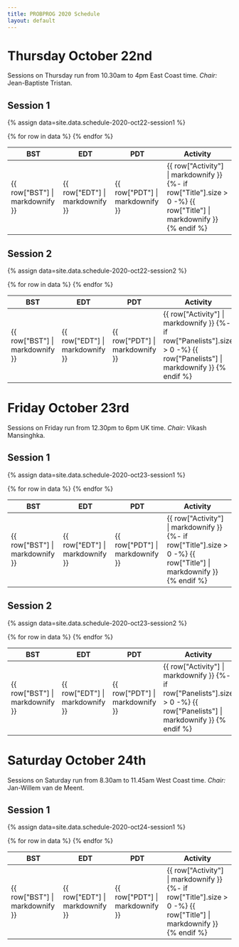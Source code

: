 ```yaml
---
title: PROBPROG 2020 Schedule
layout: default
---
```


# Thursday October 22nd

Sessions on Thursday run from 10.30am to 4pm East Coast time. *Chair:* Jean-Baptiste Tristan.

## Session 1

{% assign data=site.data.schedule-2020-oct22-session1 %}
<table class="schedule">
    <thead>
        <th class="time">BST</th>
        <th class="time">EDT</th>
        <th class="time">PDT</th>
        <th class="activity">Activity</th>
    </thead>
    <tbody>
    {% for row in data %}
    <tr>
        <td>
        {{ row["BST"] | markdownify }}
        </td>
        <td>
        {{ row["EDT"] | markdownify }}
        </td>
        <td>
        {{ row["PDT"] | markdownify }}
        </td>
        <td>
        {{ row["Activity"] | markdownify }}
        {%- if row["Title"].size > 0 -%}
            {{ row["Title"] | markdownify }}
        {% endif %}
        </td>
    </tr>
    {% endfor %}
    </tbody>
</table>

## Session 2

{% assign data=site.data.schedule-2020-oct22-session2 %}
<table class="schedule">
    <thead>
        <th class="time">BST</th>
        <th class="time">EDT</th>
        <th class="time">PDT</th>
        <th class="activity">Activity</th>
        <th></th>
    </thead>
    <tbody>
    {% for row in data %}
    <tr>
        <td>
        {{ row["BST"] | markdownify }}
        </td>
        <td>
        {{ row["EDT"] | markdownify }}
        </td>
        <td>
        {{ row["PDT"] | markdownify }}
        </td>
        <td>
        {{ row["Activity"] | markdownify }}
        {%- if row["Panelists"].size > 0 -%}
            {{ row["Panelists"] | markdownify }}
        {% endif %}
        </td>
        <td>
        </td>
    </tr>
    {% endfor %}
    </tbody>
</table>

# Friday October 23rd

Sessions on Friday run from 12.30pm to 6pm UK time. *Chair:* Vikash Mansinghka.

## Session 1

{% assign data=site.data.schedule-2020-oct23-session1 %}
<table class="schedule">
    <thead>
        <th class="time">BST</th>
        <th class="time">EDT</th>
        <th class="time">PDT</th>
        <th class="activity">Activity</th>
    </thead>
    <tbody>
    {% for row in data %}
    <tr>
        <td>
        {{ row["BST"] | markdownify }}
        </td>
        <td>
        {{ row["EDT"] | markdownify }}
        </td>
        <td>
        {{ row["PDT"] | markdownify }}
        </td>
        <td>
        {{ row["Activity"] | markdownify }}
        {%- if row["Title"].size > 0 -%}
            {{ row["Title"] | markdownify }}
        {% endif %}
        </td>
    </tr>
    {% endfor %}
    </tbody>
</table>

## Session 2

{% assign data=site.data.schedule-2020-oct23-session2 %}
<table class="schedule">
    <thead>
        <th class="time">BST</th>
        <th class="time">EDT</th>
        <th class="time">PDT</th>
        <th class="activity">Activity</th>
        <!-- <th>Authors</th> -->
    </thead>
    <tbody>
    {% for row in data %}
    <tr>
        <td>
        {{ row["BST"] | markdownify }}
        </td>
        <td>
        {{ row["EDT"] | markdownify }}
        </td>
        <td>
        {{ row["PDT"] | markdownify }}
        </td>
        <td>
        {{ row["Activity"] | markdownify }}
        {%- if row["Panelists"].size > 0 -%}
            {{ row["Panelists"] | markdownify }}
        {% endif %}
        </td>
    </tr>
    {% endfor %}
    </tbody>
</table>

# Saturday October 24th

Sessions on Saturday run from 8.30am to 11.45am West Coast time. *Chair:* Jan-Willem van de Meent.

## Session 1

{% assign data=site.data.schedule-2020-oct24-session1 %}
<table class="schedule">
    <thead>
        <th class="time">BST</th>
        <th class="time">EDT</th>
        <th class="time">PDT</th>
        <th class="activity">Activity</th>
    </thead>
    <tbody>
    {% for row in data %}
    <tr>
        <td>
        {{ row["BST"] | markdownify }}
        </td>
        <td>
        {{ row["EDT"] | markdownify }}
        </td>
        <td>
        {{ row["PDT"] | markdownify }}
        </td>
        <td>
        {{ row["Activity"] | markdownify }}
        {%- if row["Title"].size > 0 -%}
            {{ row["Title"] | markdownify }}
        {% endif %}
        </td>
    </tr>
    {% endfor %}
    </tbody>
</table>